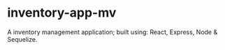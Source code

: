 # inventory-app-mv
A inventory management application; built using: React, Express, Node &amp; Sequelize.

